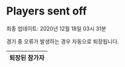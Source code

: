 # Players sent off
최종 업데이트: 2020년 12월 18일 03시 31분


경기 중 오류가 발생하는 경우 자동으로 퇴장됩니다.


| 퇴장된 참가자 |
|:---:|
